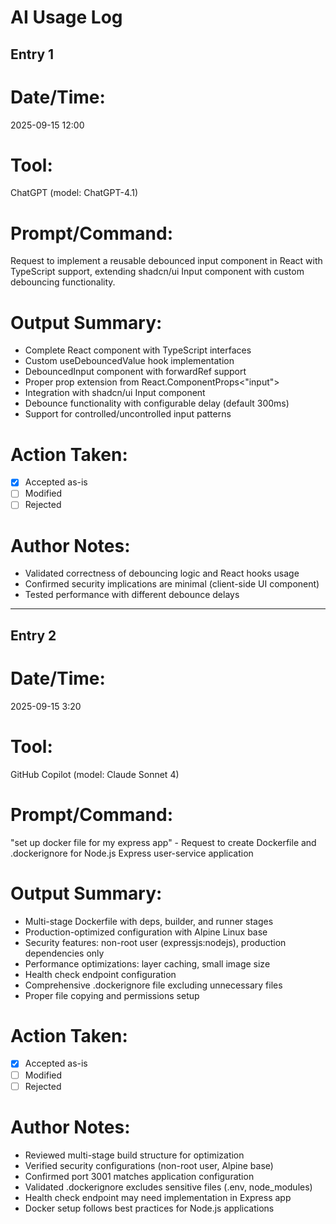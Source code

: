 # AI Usage Log

## Entry 1

# Date/Time:
2025-09-15 12:00

# Tool:
ChatGPT (model: ChatGPT-4.1)

# Prompt/Command:
Request to implement a reusable debounced input component in React with TypeScript support, extending shadcn/ui Input component with custom debouncing functionality.

# Output Summary:
- Complete React component with TypeScript interfaces
- Custom useDebouncedValue hook implementation
- DebouncedInput component with forwardRef support
- Proper prop extension from React.ComponentProps<"input">
- Integration with shadcn/ui Input component
- Debounce functionality with configurable delay (default 300ms)
- Support for controlled/uncontrolled input patterns

# Action Taken:
- [x] Accepted as-is
- [ ] Modified
- [ ] Rejected

# Author Notes:
- Validated correctness of debouncing logic and React hooks usage
- Confirmed security implications are minimal (client-side UI component)
- Tested performance with different debounce delays

---

## Entry 2

# Date/Time:
2025-09-15 3:20

# Tool:
GitHub Copilot (model: Claude Sonnet 4)

# Prompt/Command:
"set up docker file for my express app" - Request to create Dockerfile and .dockerignore for Node.js Express user-service application

# Output Summary:
- Multi-stage Dockerfile with deps, builder, and runner stages
- Production-optimized configuration with Alpine Linux base
- Security features: non-root user (expressjs:nodejs), production dependencies only
- Performance optimizations: layer caching, small image size
- Health check endpoint configuration
- Comprehensive .dockerignore file excluding unnecessary files
- Proper file copying and permissions setup

# Action Taken:
- [x] Accepted as-is
- [ ] Modified
- [ ] Rejected

# Author Notes:
- Reviewed multi-stage build structure for optimization
- Verified security configurations (non-root user, Alpine base)
- Confirmed port 3001 matches application configuration
- Validated .dockerignore excludes sensitive files (.env, node_modules)
- Health check endpoint may need implementation in Express app
- Docker setup follows best practices for Node.js applications
